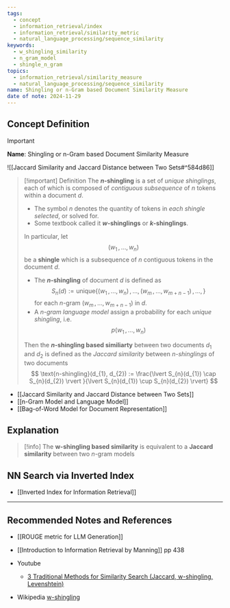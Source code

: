 ```yaml
---
tags:
  - concept
  - information_retrieval/index
  - information_retrieval/similarity_metric
  - natural_language_processing/sequence_similarity
keywords:
  - w_shingling_similarity
  - n_gram_model
  - shingle_n_gram
topics:
  - information_retrieval/similarity_measure
  - natural_language_processing/sequence_similarity
name: Shingling or n-Gram based Document Similarity Measure
date of note: 2024-11-29
---
```


## Concept Definition

>[!important]
>**Name**: Shingling or n-Gram based Document Similarity Measure

![[Jaccard Similarity and Jaccard Distance between Two Sets#^584d86]]

>[!important] Definition
>The **$n$-shingling** is a set of *unique shinglings*, each of which is composed of *contiguous subsequence* of $n$ tokens within a document $d$.
>- The symbol $n$ denotes the quantity of tokens in *each shingle selected*, or solved for.
>- Some textbook called it  **$w$-shinglings** or **$k$-shinglings**.
>  
>  
>In particular, let $$(w_{1}\,{,}\ldots{,}\,w_{n})$$ be a **shingle** which is a subsequence of $n$ contiguous tokens in the document $d$.
>- The  **$n$-shingling** of document $d$ is defined as $$S_{n}(d) := \text{unique}\{(w_{1}\,{,}\ldots{,}\,w_{n}) \,{,}\ldots{,}\, (w_{m}\,{,}\ldots{,}\,w_{m+n-1}) \,{,}\ldots{,}\, \}$$ for each $n$-gram $(w_{m}\,{,}\ldots{,}\,w_{m+n-1})$ in $d$.
>- A *n-gram language model* assign a probability for each *unique shingling*, i.e. $$p(w_{1}\,{,}\ldots{,}\,w_{n})$$ 
>
>Then the **$n$-shingling based similiarty** between two documents $d_{1}$ and $d_{2}$ is defined as the *Jaccard similarity* between *$n$-shinglings* of two documents
>$$
>\text{n-shingling}(d_{1}, d_{2}) := \frac{\lvert S_{n}(d_{1}) \cap S_{n}(d_{2}) \rvert }{\lvert S_{n}(d_{1}) \cup S_{n}(d_{2}) \rvert}
>$$

- [[Jaccard Similarity and Jaccard Distance between Two Sets]]
- [[n-Gram Model and Language Model]]
- [[Bag-of-Word Model for Document Representation]]


## Explanation

>[!info]
>The **w-shingling based similarity** is equivalent to a **Jaccard similarity** between two $n$-gram models

## NN Search via Inverted Index

- [[Inverted Index for Information Retrieval]]



-----------
##  Recommended Notes and References


- [[ROUGE metric for LLM Generation]]


- [[Introduction to Information Retrieval by Manning]] pp 438

- Youtube
	- [3 Traditional Methods for Similarity Search (Jaccard, w-shingling, Levenshtein)](https://www.youtube.com/watch?v=AY62z7HrghY&list=PLIUOU7oqGTLhlWpTz4NnuT3FekouIVlqc&index=1)

- Wikipedia [w-shingling](https://en.wikipedia.org/wiki/W-shingling)